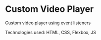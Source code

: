# Custom Video Player
Custom video player using event listeners
<p>Technologies used: HTML, CSS, Flexbox, JS</p>
